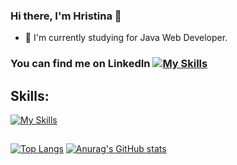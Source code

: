 ### Hi there, I'm Hristina 👋
- 🌱 I'm currently studying for Java Web Developer.

### You can find me on LinkedIn  [![My Skills](https://skillicons.dev/icons?i=linkedin)](https://skillicons.dev)

## Skills: 
[![My Skills](https://skillicons.dev/icons?i=java,js,html,css,idea,vscode,postgres,mysql,regex,postman)](https://skillicons.dev)

##
[![Top Langs](https://github-readme-stats.vercel.app/api/top-langs/?username=Hristinchet0)](https://github.com/anuraghazra/github-readme-stats)
[![Anurag's GitHub stats](https://github-readme-stats.vercel.app/api?username=Hristinchet0)](https://github.com/anuraghazra/github-readme-stats)

<!--
**Hristinchet0/Hristinchet0** is a ✨ _special_ ✨ repository because its `README.md` (this file) appears on your GitHub profile.

Here are some ideas to get you started:

- 🔭 I’m currently working on ...
- 🌱 I’m currently learning ...
- 👯 I’m looking to collaborate on ...
- 🤔 I’m looking for help with ...
- 💬 Ask me about ...
- 📫 How to reach me: ...
- 😄 Pronouns: ...
- ⚡ Fun fact: ...
-->
